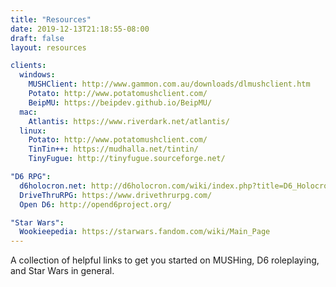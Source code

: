 ```yaml
---
title: "Resources"
date: 2019-12-13T21:18:55-08:00
draft: false
layout: resources

clients:
  windows:
    MUSHClient: http://www.gammon.com.au/downloads/dlmushclient.htm
    Potato: http://www.potatomushclient.com/
    BeipMU: https://beipdev.github.io/BeipMU/
  mac:
    Atlantis: https://www.riverdark.net/atlantis/
  linux:
    Potato: http://www.potatomushclient.com/
    TinTin++: https://mudhalla.net/tintin/
    TinyFugue: http://tinyfugue.sourceforge.net/

"D6 RPG":
  d6holocron.net: http://d6holocron.com/wiki/index.php?title=D6_Holocron_Wiki
  DriveThruRPG: https://www.drivethrurpg.com/
  Open D6: http://opend6project.org/

"Star Wars":
  Wookieepedia: https://starwars.fandom.com/wiki/Main_Page
---
```


A collection of helpful links to get you started on MUSHing, D6 roleplaying, and Star Wars in general.